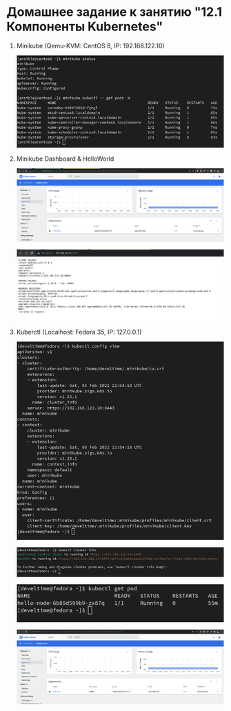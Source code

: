 # Домашнее задание к занятию "12.1 Компоненты Kubernetes"

1. Minikube (Qemu-KVM: CentOS 8, IP: 192.168.122.10)
   
   ![minikube](img/minikube-status.png)

2. Minikube Dashboard & HelloWorld
   
   ![dashboard](img/minikube-dashboard.png)

   ![helloworld](img/minikube-helloworld.png)

3. Kuberctl (Localhost: Fedora 35, IP: 127.0.0.1)
   
   ![config](img/kubectl-config.png)

   ![clusterinfo](img/kubectl-clusterinfo.png)

   ![pods](img/kubectl-pods.png)

   ![proxy](img/kubectl-proxy.png)

